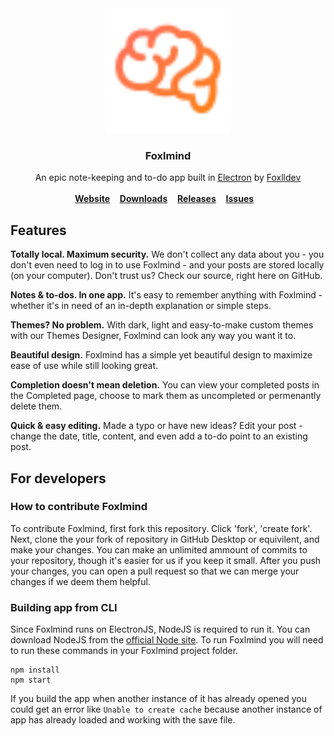 <div align="center">
    <img src="readme/media/logo.svg" alt="logo" height="200px"><br>
    <h3>Foxlmind</h3>
    An epic note-keeping and to-do app built in <a href="https://electronjs.org">Electron</a> by <a href="https://github.com/foxlldev">Foxlldev</a><br><br>
    <a href="https://foxl.design/mind"><b>Website</b></a>&nbsp;&nbsp;&nbsp;
    <a href="https://foxl.design/mind#downloads"><b>Downloads</b></a>&nbsp;&nbsp;&nbsp;
    <a href="https://github.com/foxlldev/Foxlmind/releases"><b>Releases</b></a>&nbsp;&nbsp;&nbsp;
    <a href="https://github.com/foxlldev/Foxlmind/issues"><b>Issues</b></a>&nbsp;&nbsp;&nbsp;
</div>

## Features

**Totally local. Maximum security.** We don't collect any data about you - you don't even need to log in to use Foxlmind - and your posts are stored locally (on your computer). Don't trust us? Check our source, right here on GitHub.

**Notes & to-dos. In one app.** It's easy to remember anything with Foxlmind - whether it's in need of an in-depth explanation or simple steps.

**Themes? No problem.** With dark, light and easy-to-make custom themes with our Themes Designer, Foxlmind can look any way you want it to.

**Beautiful design.** Foxlmind has a simple yet beautiful design to maximize ease of use while still looking great.   

**Completion doesn't mean deletion.** You can view your completed posts in the Completed page, choose to mark them as uncompleted or permenantly delete them.

**Quick & easy editing.** Made a typo or have new ideas? Edit your post - change the date, title, content, and even add a to-do point to an existing post.

## For developers

### How to contribute Foxlmind

To contribute Foxlmind, first fork this repository. Click 'fork', 'create fork'. Next, clone the your fork of repository in GitHub Desktop or equivilent, and make your changes. You can make an unlimited ammount of commits to your repository, though it's easier for us if you keep it small. After you push your changes, you can open a pull request so that we can merge your changes if we deem them helpful.

### Building app from CLI

Since Foxlmind runs on ElectronJS, NodeJS is required to run it. You can download NodeJS from the [official Node site](https://nodejs.org/en/download/). To run Foxlmind you will need to run these commands in your Foxlmind project folder.

```
npm install
npm start
```

If you build the app when another instance of it has already opened you could get an error like `Unable to create cache` because another instance of app has already loaded and working with the save file. 
